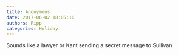 ```yaml
---
title: Anonymous
date: 2017-06-02 18:05:10
authors: Ripp
categories: Holiday
---
```


 Sounds like a lawyer or Kant sending a secret message to Sullivan